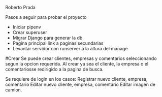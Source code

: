 
Roberto Prada


Pasos a seguir para probar el proyecto

- Iniciar pipenv
- Crear superuser
- Migrar Django para generar la db
- Pagina principal link a paginas secundarias
- Levantar servidor con runserver a la altura del manage

#Crear
Se puede crear clientes, empresas y comentarios seleccionando segun la opcion requerida.
    Al crear ya sea el cliente, la empresa o el comentariosse redirigido a la pagina de busca.

Se requiere de login en los casos:
    Registrar nuevo cliente, empresa, comentario
    Editar nuevo cliente, empresa, comentario
        Editar imagen de camion.